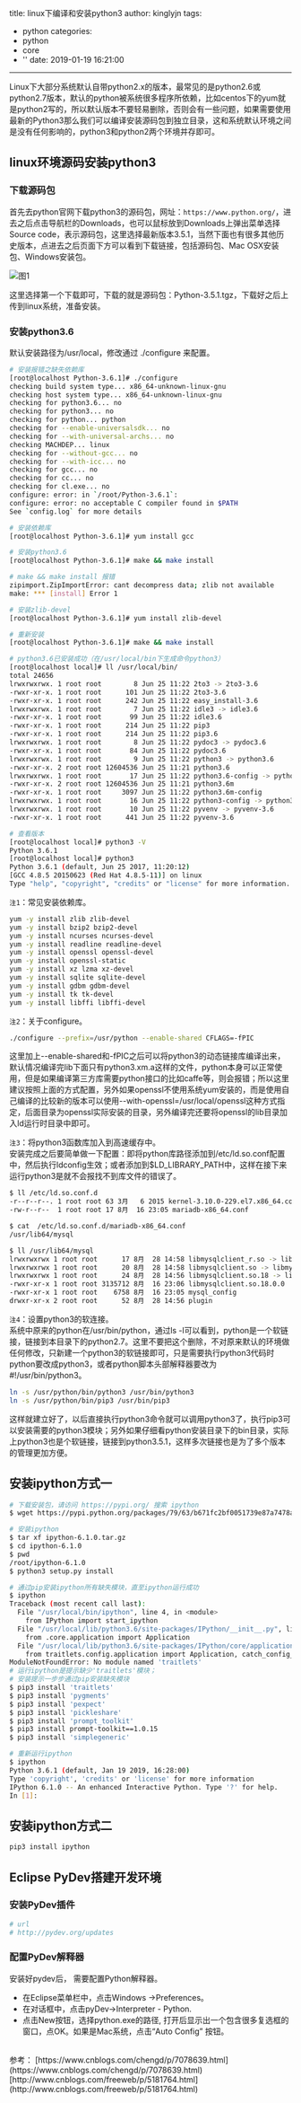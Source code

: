 title: linux下编译和安装python3
author: kinglyjn
tags:
  - python
categories:
  - python
  - core
  - ''
date: 2019-01-19 16:21:00
---
Linux下大部分系统默认自带python2.x的版本，最常见的是python2.6或python2.7版本，默认的python被系统很多程序所依赖，比如centos下的yum就是python2写的，所以默认版本不要轻易删除，否则会有一些问题，如果需要使用最新的Python3那么我们可以编译安装源码包到独立目录，这和系统默认环境之间是没有任何影响的，python3和python2两个环境并存即可。

<!--more-->

## linux环境源码安装python3

### 下载源码包

首先去python官网下载python3的源码包，网址：`https://www.python.org/`，进去之后点击导航栏的Downloads，也可以鼠标放到Downloads上弹出菜单选择Source code，表示源码包，这里选择最新版本3.5.1，当然下面也有很多其他历史版本，点进去之后页面下方可以看到下载链接，包括源码包、Mac OSX安装包、Windows安装包。

![图1](/images/pasted-27.png)

这里选择第一个下载即可，下载的就是源码包：Python-3.5.1.tgz，下载好之后上传到linux系统，准备安装。

### 安装python3.6

默认安装路径为/usr/local，修改通过 ./configure 来配置。

``` bash
# 安装报错之缺失依赖库
[root@localhost Python-3.6.1]# ./configure 
checking build system type... x86_64-unknown-linux-gnu
checking host system type... x86_64-unknown-linux-gnu
checking for python3.6... no
checking for python3... no
checking for python... python
checking for --enable-universalsdk... no
checking for --with-universal-archs... no
checking MACHDEP... linux
checking for --without-gcc... no
checking for --with-icc... no
checking for gcc... no
checking for cc... no
checking for cl.exe... no
configure: error: in `/root/Python-3.6.1`:
configure: error: no acceptable C compiler found in $PATH
See `config.log` for more details

# 安装依赖库
[root@localhost Python-3.6.1]# yum install gcc

# 安装python3.6
[root@localhost Python-3.6.1]# make && make install

# make && make install 报错
zipimport.ZipImportError: cant decompress data; zlib not available
make: *** [install] Error 1

# 安装zlib-devel
[root@localhost Python-3.6.1]# yum install zlib-devel

# 重新安装
[root@localhost Python-3.6.1]# make && make install

# python3.6已安装成功（在/usr/local/bin下生成命令python3）
[root@localhost local]# ll /usr/local/bin/
total 24656
lrwxrwxrwx. 1 root root        8 Jun 25 11:22 2to3 -> 2to3-3.6
-rwxr-xr-x. 1 root root      101 Jun 25 11:22 2to3-3.6
-rwxr-xr-x. 1 root root      242 Jun 25 11:22 easy_install-3.6
lrwxrwxrwx. 1 root root        7 Jun 25 11:22 idle3 -> idle3.6
-rwxr-xr-x. 1 root root       99 Jun 25 11:22 idle3.6
-rwxr-xr-x. 1 root root      214 Jun 25 11:22 pip3
-rwxr-xr-x. 1 root root      214 Jun 25 11:22 pip3.6
lrwxrwxrwx. 1 root root        8 Jun 25 11:22 pydoc3 -> pydoc3.6
-rwxr-xr-x. 1 root root       84 Jun 25 11:22 pydoc3.6
lrwxrwxrwx. 1 root root        9 Jun 25 11:22 python3 -> python3.6
-rwxr-xr-x. 2 root root 12604536 Jun 25 11:21 python3.6
lrwxrwxrwx. 1 root root       17 Jun 25 11:22 python3.6-config -> python3.6m-config
-rwxr-xr-x. 2 root root 12604536 Jun 25 11:21 python3.6m
-rwxr-xr-x. 1 root root     3097 Jun 25 11:22 python3.6m-config
lrwxrwxrwx. 1 root root       16 Jun 25 11:22 python3-config -> python3.6-config
lrwxrwxrwx. 1 root root       10 Jun 25 11:22 pyvenv -> pyvenv-3.6
-rwxr-xr-x. 1 root root      441 Jun 25 11:22 pyvenv-3.6

# 查看版本
[root@localhost local]# python3 -V
Python 3.6.1    
[root@localhost local]# python3
Python 3.6.1 (default, Jun 25 2017, 11:20:12) 
[GCC 4.8.5 20150623 (Red Hat 4.8.5-11)] on linux
Type "help", "copyright", "credits" or "license" for more information.
```

`注1`：常见安装依赖库。

``` bash
yum -y install zlib zlib-devel
yum -y install bzip2 bzip2-devel
yum -y install ncurses ncurses-devel
yum -y install readline readline-devel
yum -y install openssl openssl-devel
yum -y install openssl-static
yum -y install xz lzma xz-devel
yum -y install sqlite sqlite-devel
yum -y install gdbm gdbm-devel
yum -y install tk tk-devel
yum -y install libffi libffi-devel
```

`注2`：关于configure。

``` bash
./configure --prefix=/usr/python --enable-shared CFLAGS=-fPIC
```

这里加上--enable-shared和-fPIC之后可以将python3的动态链接库编译出来，默认情况编译完lib下面只有python3.xm.a这样的文件，python本身可以正常使用，但是如果编译第三方库需要python接口的比如caffe等，则会报错；所以这里建议按照上面的方式配置，另外如果openssl不使用系统yum安装的，而是使用自己编译的比较新的版本可以使用--with-openssl=/usr/local/openssl这种方式指定，后面目录为openssl实际安装的目录，另外编译完还要将openssl的lib目录加入ld运行时目录中即可。

`注3`：将python3函数库加入到高速缓存中。<br>
安装完成之后要简单做一下配置：即将python库路径添加到/etc/ld.so.conf配置中，然后执行ldconfig生效；或者添加到$LD_LIBRARY_PATH中，这样在接下来运行python3是就不会报找不到库文件的错误了。

``` bash
$ ll /etc/ld.so.conf.d
-r--r--r--. 1 root root 63 3月   6 2015 kernel-3.10.0-229.el7.x86_64.conf
-rw-r--r--  1 root root 17 8月  16 23:05 mariadb-x86_64.conf

$ cat  /etc/ld.so.conf.d/mariadb-x86_64.conf
/usr/lib64/mysql

$ ll /usr/lib64/mysql
lrwxrwxrwx 1 root root      17 8月  28 14:58 libmysqlclient_r.so -> libmysqlclient.so
lrwxrwxrwx 1 root root      20 8月  28 14:58 libmysqlclient.so -> libmysqlclient.so.18
lrwxrwxrwx 1 root root      24 8月  28 14:56 libmysqlclient.so.18 -> libmysqlclient.so.18.0.0
-rwxr-xr-x 1 root root 3135712 8月  16 23:06 libmysqlclient.so.18.0.0
-rwxr-xr-x 1 root root    6758 8月  16 23:05 mysql_config
drwxr-xr-x 2 root root      52 8月  28 14:56 plugin
```

`注4`：设置python3的软连接。<br>
系统中原来的python在/usr/bin/python，通过ls -l可以看到，python是一个软链接，链接到本目录下的python2.7。这里不要把这个删除，不对原来默认的环境做任何修改，只新建一个python3的软链接即可，只是需要执行python3代码时python要改成python3，或者python脚本头部解释器要改为#!/usr/bin/python3。

``` bash
ln -s /usr/python/bin/python3 /usr/bin/python3
ln -s /usr/python/bin/pip3 /usr/bin/pip3
```
这样就建立好了，以后直接执行python3命令就可以调用python3了，执行pip3可以安装需要的python3模块；另外如果仔细看python安装目录下的bin目录，实际上python3也是个软链接，链接到python3.5.1，这样多次链接也是为了多个版本的管理更加方便。

## 安装ipython方式一

``` bash
# 下载安装包，请访问 https://pypi.org/ 搜索 ipython
$ wget https://pypi.python.org/packages/79/63/b671fc2bf0051739e87a7478a207bbeb45cfae3c328d38ccdd063d9e0074/ipython-6.1.0.tar.gz#md5=1e15e1ce3f3f722da6935d7ac0e51346

# 安装ipython
$ tar xf ipython-6.1.0.tar.gz
$ cd ipython-6.1.0
$ pwd
/root/ipython-6.1.0
$ python3 setup.py install

# 通过pip安装ipython所有缺失模块，直至ipython运行成功
$ ipython
Traceback (most recent call last):
  File "/usr/local/bin/ipython", line 4, in <module>
    from IPython import start_ipython
  File "/usr/local/lib/python3.6/site-packages/IPython/__init__.py", line 54, in <module>
    from .core.application import Application
  File "/usr/local/lib/python3.6/site-packages/IPython/core/application.py", line 23, in <module>
    from traitlets.config.application import Application, catch_config_error
ModuleNotFoundError: No module named 'traitlets'
# 运行ipython是提示缺少'traitlets'模块；
# 安装提示一步步通过pip安装缺失模块
$ pip3 install 'traitlets' 
$ pip3 install 'pygments' 
$ pip3 install 'pexpect'
$ pip3 install 'pickleshare'
$ pip3 install 'prompt_toolkit'
$ pip3 install prompt-toolkit==1.0.15
$ pip3 install 'simplegeneric'

# 重新运行ipython
$ ipython
Python 3.6.1 (default, Jan 19 2019, 16:28:00) 
Type 'copyright', 'credits' or 'license' for more information
IPython 6.1.0 -- An enhanced Interactive Python. Type '?' for help.
In [1]: 
```

## 安装ipython方式二

```bash
pip3 install ipython
```

## Eclipse PyDev搭建开发环境

### 安装PyDev插件

``` bash
# url
# http://pydev.org/updates
```

### 配置PyDev解释器

安装好pydev后， 需要配置Python解释器。

* 在Eclipse菜单栏中，点击Windows ->Preferences。 
* 在对话框中，点击pyDev->Interpreter - Python.  
* 点击New按钮，选择python.exe的路径, 打开后显示出一个包含很多复选框的窗口，点OK。如果是Mac系统，点击“Auto Config” 按钮。

<br>
参考：
[https://www.cnblogs.com/chengd/p/7078639.html](https://www.cnblogs.com/chengd/p/7078639.html) 
[http://www.cnblogs.com/freeweb/p/5181764.html](http://www.cnblogs.com/freeweb/p/5181764.html) 


